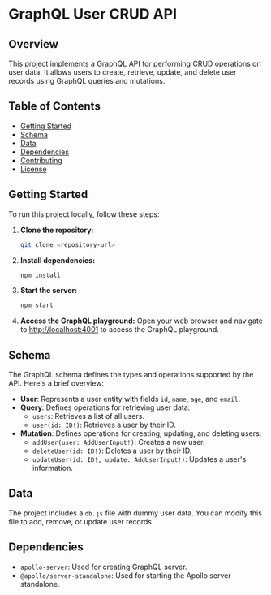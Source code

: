 # GraphQL User CRUD API

## Overview

This project implements a GraphQL API for performing CRUD operations on user data. It allows users to create, retrieve, update, and delete user records using GraphQL queries and mutations.

## Table of Contents

- [Getting Started](#getting-started)
- [Schema](#schema)
- [Data](#data)
- [Dependencies](#dependencies)
- [Contributing](#contributing)
- [License](#license)

## Getting Started

To run this project locally, follow these steps:

1. **Clone the repository:**
    ```bash
    git clone <repository-url>
    ```

2. **Install dependencies:**
    ```bash
    npm install
    ```

3. **Start the server:**
    ```bash
    npm start
    ```

4. **Access the GraphQL playground:**
    Open your web browser and navigate to [http://localhost:4001](http://localhost:4001) to access the GraphQL playground.

## Schema

The GraphQL schema defines the types and operations supported by the API. Here's a brief overview:

- **User**: Represents a user entity with fields `id`, `name`, `age`, and `email`.
- **Query**: Defines operations for retrieving user data:
    - `users`: Retrieves a list of all users.
    - `user(id: ID!)`: Retrieves a user by their ID.
- **Mutation**: Defines operations for creating, updating, and deleting users:
    - `addUser(user: AddUserInput!)`: Creates a new user.
    - `deleteUser(id: ID!)`: Deletes a user by their ID.
    - `updateUser(id: ID!, update: AddUserInput!)`: Updates a user's information.

## Data

The project includes a `db.js` file with dummy user data. You can modify this file to add, remove, or update user records.

## Dependencies

- `apollo-server`: Used for creating GraphQL server.
- `@apollo/server-standalone`: Used for starting the Apollo server standalone.

